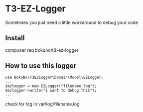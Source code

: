 # T3-EZ-Logger
Sometimes you just need a little workaround to debug your code

## Install
composer req bokuno/t3-ez-logger

## How to use this logger
```
use BokuNo\T3EZLogger\Domain\Model\EZLogger;
...
$ezlogger = new EZLogger("filename.log");
$ezlogger->write("I want to debug this");
...
```
check for log in var/log/filename.log
